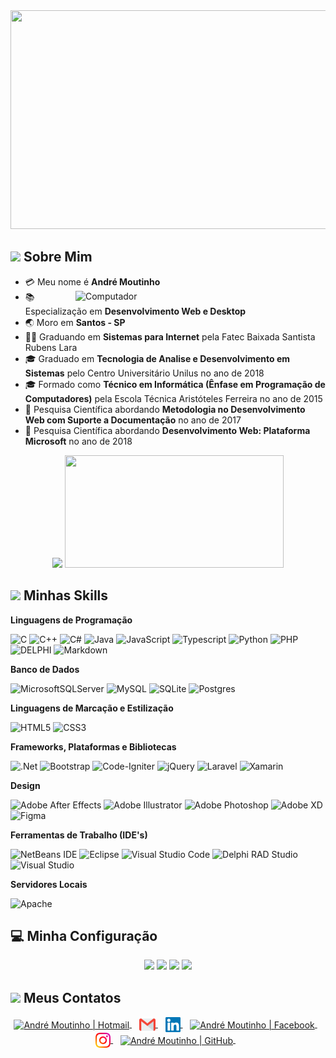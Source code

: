 <!-- Meu Banner -->
<img height="350px" width="800px" src="https://i.imgur.com/FVGeoNr.gif">
<!-- <img height="350px" width="800px" src="https://i.imgur.com/olTyjIN.gif"> -->

<!-- Sobre Mim -->
## <img src="https://raw.githubusercontent.com/nixin72/nixin72/master/wave.gif" width="38px"></img> Sobre Mim

- :credit_card: Meu nome é **André Moutinho** <img src="https://raw.githubusercontent.com/MicaelliMedeiros/micaellimedeiros/master/image/computer-illustration.png" min-width="400px" max-width="400px" width="400px" align="right" alt="Computador">
- :books: Especialização em **Desenvolvimento Web e Desktop**
- :earth_asia: Moro em **Santos - SP**
- 👨‍🎓 Graduando em **Sistemas para Internet** pela Fatec Baixada Santista Rubens Lara
- 🎓 Graduado em **Tecnologia de Analise e Desenvolvimento em Sistemas** pelo Centro Universitário Unilus no ano de 2018
- 🎓 Formado como **Técnico em Informática (Ênfase em Programação de Computadores)** pela Escola Técnica Aristóteles Ferreira no ano de 2015
- :memo: Pesquisa Científica abordando **Metodologia no Desenvolvimento Web com Suporte a Documentação** no ano de 2017
- :memo: Pesquisa Científica abordando **Desenvolvimento Web: Plataforma Microsoft** no ano de 2018

<!-- Estatísticas Gerais e de Programação -->
<p align='center'>
  <a href="#"><img src="https://github-readme-stats.vercel.app/api?username=AhMoutinho&show_icons=true&count_private=true&theme=dark" width="350"></a>  
  <img height="180em" src="https://github-readme-stats.vercel.app/api/top-langs/?username=AhMoutinho&layout=compact&langs_count=7&theme=dark" width="350"/>
</p>

<!-- Minhas Skills -->

## <img src="https://media2.giphy.com/media/QssGEmpkyEOhBCb7e1/giphy.gif?cid=ecf05e47a0n3gi1bfqntqmob8g9aid1oyj2wr3ds3mg700bl&rid=giphy.gif" width="28px"> Minhas Skills

**Linguagens de Programação**
  
![C](https://img.shields.io/badge/c-%2300599C.svg?style=for-the-badge&logo=c&logoColor=white)
![C++](https://img.shields.io/badge/c++-%2300599C.svg?style=for-the-badge&logo=c%2B%2B&logoColor=white)
![C#](https://img.shields.io/badge/c%23-%23239120.svg?style=for-the-badge&logo=c-sharp&logoColor=white)
![Java](https://img.shields.io/badge/java-%23ED8B00.svg?style=for-the-badge&logo=java&logoColor=white)
![JavaScript](https://img.shields.io/badge/javascript-%23323330.svg?style=for-the-badge&logo=javascript&logoColor=%23F7DF1E)
![Typescript](https://img.shields.io/badge/TypeScript-007ACC?style=for-the-badge&logo=typescript&logoColor=white)
![Python](https://img.shields.io/badge/python-3670A0?style=for-the-badge&logo=python&logoColor=ffdd54)
![PHP](https://img.shields.io/badge/php-%23777BB4.svg?style=for-the-badge&logo=php&logoColor=white)
![DELPHI](https://img.shields.io/badge/Delphi-B22222?style=for-the-badge&logo=delphi&logoColor=white)
![Markdown](https://img.shields.io/badge/markdown-%23000000.svg?style=for-the-badge&logo=markdown&logoColor=white)

**Banco de Dados**

![MicrosoftSQLServer](https://img.shields.io/badge/Microsoft%20SQL%20Sever-CC2927?style=for-the-badge&logo=microsoft%20sql%20server&logoColor=white)
![MySQL](https://img.shields.io/badge/mysql-%2300f.svg?style=for-the-badge&logo=mysql&logoColor=white)
![SQLite](https://img.shields.io/badge/sqlite-%2307405e.svg?style=for-the-badge&logo=sqlite&logoColor=white)
![Postgres](https://img.shields.io/badge/postgres-%23316192.svg?style=for-the-badge&logo=postgresql&logoColor=white)

**Linguagens de Marcação e Estilização**

![HTML5](https://img.shields.io/badge/html5-%23E34F26.svg?style=for-the-badge&logo=html5&logoColor=white)
![CSS3](https://img.shields.io/badge/css3-%231572B6.svg?style=for-the-badge&logo=css3&logoColor=white)

**Frameworks, Plataformas e Bibliotecas**

![.Net](https://img.shields.io/badge/.NET-5C2D91?style=for-the-badge&logo=.net&logoColor=white)
![Bootstrap](https://img.shields.io/badge/bootstrap-%23563D7C.svg?style=for-the-badge&logo=bootstrap&logoColor=white)
![Code-Igniter](https://img.shields.io/badge/CodeIgniter-%23EF4223.svg?style=for-the-badge&logo=codeIgniter&logoColor=white)
![jQuery](https://img.shields.io/badge/jquery-%230769AD.svg?style=for-the-badge&logo=jquery&logoColor=white)
![Laravel](https://img.shields.io/badge/laravel-%23FF2D20.svg?style=for-the-badge&logo=laravel&logoColor=white)
![Xamarin](https://img.shields.io/badge/Xamarin-3199DC?style=for-the-badge&logo=xamarin&logoColor=white) 

**Design**

![Adobe After Effects](https://img.shields.io/badge/Adobe%20After%20Effects-9999FF.svg?style=for-the-badge&logo=Adobe%20After%20Effects&logoColor=white)
![Adobe Illustrator](https://img.shields.io/badge/adobeillustrator-%23FF9A00.svg?style=for-the-badge&logo=adobeillustrator&logoColor=white)
![Adobe Photoshop](https://img.shields.io/badge/adobephotoshop-%2331A8FF.svg?style=for-the-badge&logo=adobephotoshop&logoColor=white)
![Adobe XD](https://img.shields.io/badge/Adobe%20XD-470137?style=for-the-badge&logo=Adobe%20XD&logoColor=#FF61F6)
![Figma](https://img.shields.io/badge/figma-%23F24E1E.svg?style=for-the-badge&logo=figma&logoColor=white)

**Ferramentas de Trabalho (IDE's)**

![NetBeans IDE](https://img.shields.io/badge/NetBeansIDE-1B6AC6.svg?style=for-the-badge&logo=apache-netbeans-ide&logoColor=white)
![Eclipse](https://img.shields.io/badge/Eclipse-FE7A16.svg?style=for-the-badge&logo=Eclipse&logoColor=white)
![Visual Studio Code](https://img.shields.io/badge/Visual%20Studio%20Code-0078d7.svg?style=for-the-badge&logo=visual-studio-code&logoColor=white)
![Delphi RAD Studio](https://img.shields.io/badge/Delphi_RAD_Studio-B22222?style=for-the-badge&logo=delphi&logoColor=white)
![Visual Studio](https://img.shields.io/badge/Visual_Studio-5C2D91?style=for-the-badge&logo=visual%20studio&logoColor=white)


**Servidores Locais**

![Apache](https://img.shields.io/badge/apache-%23D42029.svg?style=for-the-badge&logo=apache&logoColor=white)


 <!-- Minha Configuração --> 
 ## 💻 Minha Configuração
 
 <p align='center'>
 <img src="https://img.shields.io/badge/windows-%230078D6.svg?&style=for-the-badge&logo=windows&logoColor=white" />
 <img src="https://img.shields.io/badge/RAM-16GB-%230071C5.svg?&style=for-the-badge&logoColor=white" />
 <img src="https://img.shields.io/badge/NVIDIA-GTX970-76B900?style=for-the-badge&logo=nvidia&logoColor=white" />  
 <img src="https://img.shields.io/badge/AMD-FX_8350-ED1C24?style=for-the-badge&logo=amd&logoColor=white" /> 
 <p> 
  
<!-- Meu Contato -->
## <img src='https://raw.githubusercontent.com/ShahriarShafin/ShahriarShafin/main/Assets/handshake.gif' width="60px"> Meus Contatos
<p align="center">
  <a href="mailto:albmoutinho@hotmail.com" >
    <img align="center" alt="André Moutinho | Hotmail" width="26px" src="https://img.icons8.com/color/48/000000/ms-outlook.png"/>
  </a> &nbsp;&nbsp;
  
  <a href="mailto:albmoutinhoo@gmail.com" >
    <img align="center" alt="André Moutinho | Gmail" width="26px" src="https://github.com/SatYu26/SatYu26/blob/master/Assets/Gmail.svg" />
  </a> &nbsp;&nbsp;
  
  <a href="https://www.linkedin.com/in/moutinhoandre/" target="_blank">
    <img align="center" alt="André Moutinho | Linkedin" width="24px" src="https://github.com/SatYu26/SatYu26/blob/master/Assets/Linkedin.svg" />
  </a> &nbsp;&nbsp;
  
  <a href="https://www.facebook.com/andre.moutinho.5" target="_blank">
      <img align="center" alt="André Moutinho | Facebook" width="24px" src="https://upload.wikimedia.org/wikipedia/en/thumb/0/04/Facebook_f_logo_%282021%29.svg/100px-Facebook_f_logo_%282021%29.svg.png" />
  </a> &nbsp;&nbsp;
  
  <a href="https://www.instagram.com/moutinhooandre/" target="_blank">
    <img align="center" alt="André Moutinho | Instagram" width="24px" src="https://github.com/SatYu26/SatYu26/blob/master/Assets/Instagram.svg" />
  </a> &nbsp;&nbsp;
  
  <a href="https://github.com/AMoutinho" target="_blank">
    <img align="center" alt="André Moutinho | GitHub" width="26px" src="https://upload.wikimedia.org/wikipedia/commons/thumb/a/ae/Github-desktop-logo-symbol.svg/1024px-Github-desktop-logo-symbol.svg.png" />
  </a> &nbsp;&nbsp;
<p> 

<!--
**AhMoutinho/AhMoutinho** is a ✨ _special_ ✨ repository because its `README.md` (this file) appears on your GitHub profile.

Here are some ideas to get you started:

- 🔭 I’m currently working on ...
- 🌱 I’m currently learning ...
- 👯 I’m looking to collaborate on ...
- 🤔 I’m looking for help with ...
- 💬 Ask me about ...
- 📫 How to reach me: ...
- 😄 Pronouns: ...
- ⚡ Fun fact: ...
-->
